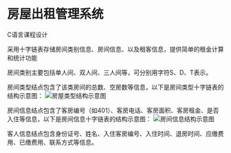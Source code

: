 # 房屋出租管理系统
C语言课程设计

采用十字链表存储房间类别信息、房间信息、以及租客信息，提供简单的租金计算和统计功能

房间类别主要包括单人间、双人间、三人间等，可分别用字符S、D、T表示。

房间类型结点包含了该类房间的总数、空房数等信息，以下是房间类型十字链表的结构示意图：
![房屋类型结构示意图](https://github.com/NickRegistered/-/blob/master/pictures/%E6%88%BF%E5%B1%8B%E7%B1%BB%E5%9E%8B%E5%8D%81%E5%AD%97%E9%93%BE%E8%A1%A8.png)

房间信息结点包含了客房编号（如401）、客房电话、客房面积、客房租金、是否入住等信息，以下是房间信息十字链表的结构示意图：
![房间信息结构示意图](https://github.com/NickRegistered/-/blob/master/pictures/%E6%88%BF%E5%B1%8B%E4%BF%A1%E6%81%AF%E5%8D%81%E5%AD%97%E9%93%BE%E8%A1%A8.png)

客人信息结点包含身份证号、姓名、入住客房编号、入住时间、退房时间、应缴费用、已缴费用、联系方式等信息。
